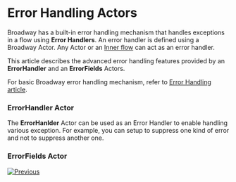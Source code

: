 # Error Handling Actors

Broadway has a built-in error handling mechanism that handles exceptions in a flow using **Error Handlers**. An error handler is defined using a Broadway Actor. Any Actor or an [Inner flow](/articles/19_Broadway/22_broadway_flow_inner_flows.md) can act as an error handler. 

This article describes the advanced error handling features provided by an **ErrorHandler** and an **ErrorFields** Actors.

For basic Broadway error handling mechanism, refer to [Error Handling article](/articles/19_Broadway/24_error_handling.md).

### ErrorHandler Actor

The **ErrorHanlder** Actor can be used as an Error Handler to enable handling various exception. For example, you can setup to suppress one kind of error and not to suppress another one.

### ErrorFields Actor







[![Previous](/articles/images/Previous.png)](05_db_actors.md)